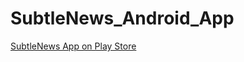 SubtleNews_Android_App
======================

[SubtleNews App on Play Store](https://play.google.com/store/apps/details?id=in.ac.dtu.subtlenews)
